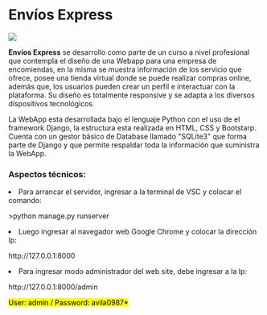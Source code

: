 
<div class="container"> 
  <h1>Envíos Express</h1>
  <img src='https://github.com/user-attachments/assets/f437683b-fa25-4f15-a0fb-a9d62a7c9b14'>
</div>

<div>
  <p><b>Envíos Express</b> se desarrollo como parte de un curso a nivel profesional que contempla el diseño 
        de una Webapp para una empresa de encomiendas, en la misma se muestra información de los servicio que ofrece, 
        posee una tienda virtual donde se puede realizar compras online, además que, los usuarios pueden crear un perfil
        e interactuar con la plataforma. Su diseño es totalmente responsive y se adapta a los diversos dispositivos tecnológicos.
  </p>
</div>

<div>
  <p>La WebApp esta desarrollada bajo el lenguaje Python con el uso de el framework Django, la estructura esta realizada en HTML, CSS y Bootstarp. Cuenta con un gestor básico de       
     Database llamado "SQLite3" que forma parte de Django y que permite respaldar toda la información que suministra la WebApp. </p>
</div>

<div class="container my-2">
    <h3>Aspectos técnicos:</h3>
</div>

<div class="container my-2">
    <li>Para arrancar el servidor, ingresar a la terminal de VSC y colocar el comando:</li> 
        <p> >python manage.py runserver </p>
    <li>Luego ingresar al navegador web Google Chrome y colocar la dirección Ip:</li>
        <p>http://127.0.0.1:8000</p>
  <li>Para ingresar modo administrador del web site, debe ingresar a la Ip:</li>
         <p>http://127.0.0.1:8000/admin</p>
        <p><mark>User: admin / Password: avila0987*</mark></p>
</div>




